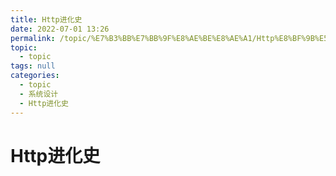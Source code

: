 ```yaml
---
title: Http进化史
date: 2022-07-01 13:26
permalink: /topic/%E7%B3%BB%E7%BB%9F%E8%AE%BE%E8%AE%A1/Http%E8%BF%9B%E5%8C%96%E5%8F%B2
topic: 
  - topic
tags: null
categories: 
  - topic
  - 系统设计
  - Http进化史
---
```

# Http进化史

‍

